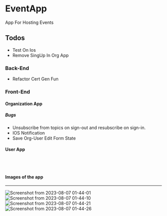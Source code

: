 
# EventApp
<p> App For Hosting Events </p>  

## Todos 
- Test On Ios  
- Remove SingUp In Org App 

### Back-End
- Refactor Cert Gen Fun


### Front-End 


#### Organization App

##### Bugs 
- Unsubscribe from topics on sign-out and resubscribe on sign-in.
- IOS Notification 
- Save Org-User Edit Form State  

#### User App
<br>
<br>


#### Images of the app 
------------------------------------------------------
![Screenshot from 2023-08-07 01-44-01](https://github.com/Takeda0x64/EventApp/assets/110425449/333e48f5-1793-46a9-92d6-7454386e780b)
![Screenshot from 2023-08-07 01-44-10](https://github.com/Takeda0x64/EventApp/assets/110425449/62745684-cbf9-486b-87c2-0ca47e6a94d6)
![Screenshot from 2023-08-07 01-44-21](https://github.com/Takeda0x64/EventApp/assets/110425449/8477dea4-0844-4b2d-aa17-267c6997e434)
![Screenshot from 2023-08-07 01-44-26](https://github.com/Takeda0x64/EventApp/assets/110425449/97e27e74-9afc-40c4-b419-06f48117c7f3)
